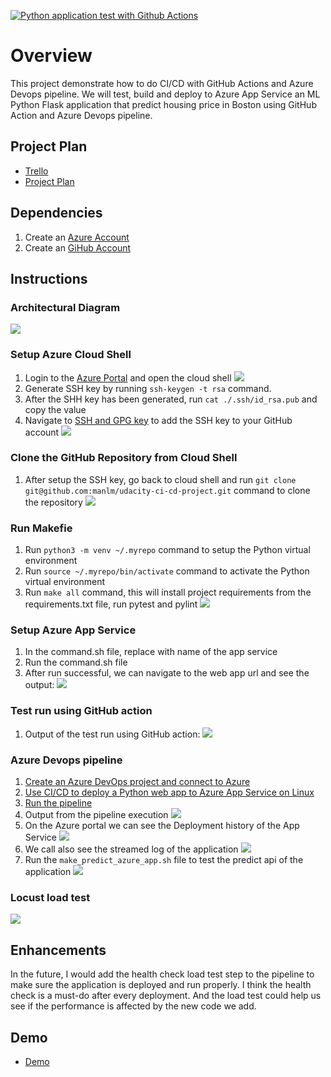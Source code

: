 [![Python application test with Github Actions](https://github.com/manlm/udacity-ci-cd-project/actions/workflows/pythonapp.yml/badge.svg)](https://github.com/manlm/udacity-ci-cd-project/actions/workflows/pythonapp.yml)

# Overview

This project demonstrate how to do CI/CD with GitHub Actions and Azure Devops pipeline. We will test, build and deploy
to Azure App Service an ML Python Flask application that predict housing price in Boston using GitHub Action and Azure
Devops pipeline.

## Project Plan

* [Trello](https://trello.com/b/W1xpemCY/project-task)
* [Project Plan](./file/Project_Plan.xlsx)

## Dependencies

1. Create an [Azure Account](https://portal.azure.com)
2. Create an [GiHub Account](https://github.com/)

## Instructions

### Architectural Diagram

<img src="./images/architecture.png">

### Setup Azure Cloud Shell

1. Login to the [Azure Portal](https://portal.azure.com) and open the cloud shell
   <img src="./images/open-cloud-shell.png">
2. Generate SSH key by running `ssh-keygen -t rsa` command.
3. After the SHH key has been generated, run `cat ./.ssh/id_rsa.pub` and copy the value
4. Navigate to [SSH and GPG key](https://github.com/settings/keys) to add the SSH key to your GitHub account
   <img src="./images/add-ssh-key.png">

### Clone the GitHub Repository from Cloud Shell

1. After setup the SSH key, go back to cloud shell and run `git clone git@github.com:manlm/udacity-ci-cd-project.git`
   command to clone the repository
   <img src="./images/git-clone.png">

### Run Makefie

1. Run `python3 -m venv ~/.myrepo` command to setup the Python virtual environment
2. Run `source ~/.myrepo/bin/activate` command to activate the Python virtual environment
3. Run `make all` command, this will install project requirements from the requirements.txt file, run pytest and pylint
   <img src="./images/cloud-shell-pass-test.png">

### Setup Azure App Service

1. In the command.sh file, replace <your-appservice> with name of the app service
2. Run the command.sh file
3. After run successful, we can navigate to the web app url and see the output:
   <img src="./images/web.png">

### Test run using GitHub action

1. Output of the test run using GitHub action:
   <img src="./images/test-run.png">

### Azure Devops pipeline

1. [Create an Azure DevOps project and connect to Azure](https://docs.microsoft.com/en-us/azure/devops/pipelines/ecosystems/python-webapp?view=azure-devops#create-an-azure-devops-project-and-connect-to-azure)
2. [Use CI/CD to deploy a Python web app to Azure App Service on Linux](https://docs.microsoft.com/en-us/azure/devops/pipelines/ecosystems/python-webapp?view=azure-devops#create-a-python-specific-pipeline-to-deploy-to-app-service)
3. [Run the pipeline](https://docs.microsoft.com/en-us/azure/devops/pipelines/ecosystems/python-webapp?view=azure-devops#run-the-pipeline)
4. Output from the pipeline execution
   <img src="./images/pipeline-output.png">
5. On the Azure portal we can see the Deployment history of the App Service
   <img src="./images/deployment-history.png">
6. We call also see the streamed log of the application
   <img src="./images/streamed-log.png">
7. Run the `make_predict_azure_app.sh` file to test the predict api of the application
   <img src="./images/make-predict.png">

### Locust load test

<img src="./images/locust.png">

## Enhancements

In the future, I would add the health check load test step to the pipeline to make sure the application is deployed and
run properly. I think the health check is a must-do after every deployment. And the load test could help us see if the
performance is affected by the new code we add.

## Demo

* [Demo](https://youtu.be/pLMo7g_dOXs)


